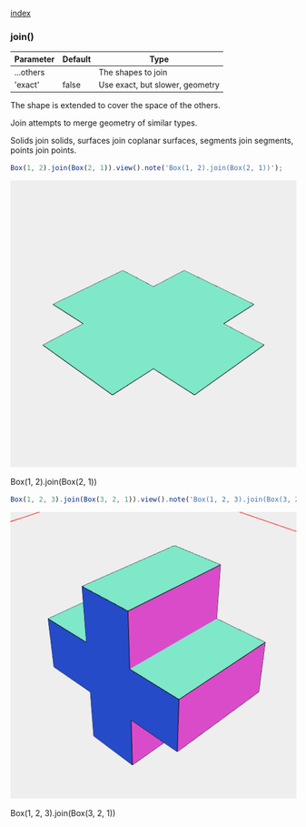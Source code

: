 [index](../../nb/api/index.md)
### join()
Parameter|Default|Type
---|---|---
...others||The shapes to join
'exact'|false|Use exact, but slower, geometry

The shape is extended to cover the space of the others.

Join attempts to merge geometry of similar types.

Solids join solids, surfaces join coplanar surfaces, segments join segments, points join points.

```JavaScript
Box(1, 2).join(Box(2, 1)).view().note('Box(1, 2).join(Box(2, 1))');
```

![Image](join.md.0.png)

Box(1, 2).join(Box(2, 1))

```JavaScript
Box(1, 2, 3).join(Box(3, 2, 1)).view().note('Box(1, 2, 3).join(Box(3, 2, 1))');
```

![Image](join.md.1.png)

Box(1, 2, 3).join(Box(3, 2, 1))
